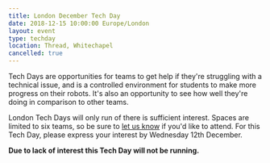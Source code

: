 ```yaml
---
title: London December Tech Day
date: 2018-12-15 10:00:00 Europe/London
layout: event
type: techday
location: Thread, Whitechapel
cancelled: true
---
```


Tech Days are opportunities for teams to get help if they're struggling with a
technical issue, and is a controlled environment for students to make more
progress on their robots. It's also an opportunity to see how well they're doing
in comparison to other teams.

London Tech Days will only run of there is sufficient interest. Spaces are
limited to six teams, so be sure to [let us know][teams-contact] if you'd like
to attend. For this Tech Day, please express your interest by Wednesday 12th
December.

**Due to lack of interest this Tech Day will not be running.**

[teams-contact]: mailto:teams@studentrobotics.org
